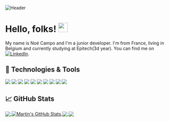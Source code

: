 ![Header](https://cdn.discordapp.com/attachments/981188293800624198/1102812742089449513/jfozejfez.jpg "Header")

# Hello, folks! <img src="https://raw.githubusercontent.com/MartinHeinz/MartinHeinz/master/wave.gif" width="30px">

My name is Noé Campo and I'm a junior developer. I'm from France, living in Belgium and currently studying at Epitech(3d year). You can find me on [![LinkedIn][3.2]][3].

## 🔧 Technologies & Tools
![](https://img.shields.io/badge/%20Tools-mongoDb-green?logo=MongoDB)
![](https://img.shields.io/badge/%20Code-Javascript-yellow?logo=JavaScript)
![](https://img.shields.io/badge/%20Code-HTML-red?logo=HTML5)
![](https://img.shields.io/badge/%20Code-css-blue?logo=CSS3)
![](https://img.shields.io/badge/%20Code-react-9cf?logo=React)
![](https://img.shields.io/badge/%20Code-C-informational?logo=C)
![](https://img.shields.io/badge/%20Code-C%2B%2B-blueviolet?logo=Java)
![](https://img.shields.io/badge/%20Code-php-blue?logo=PHP)
![](https://img.shields.io/badge/%20Code-MySQL-ff69b4?logo=MySQL)
![](https://img.shields.io/badge/%20Tools-firebase-orange?logo=Firebase)

## &#x1f4c8; GitHub Stats

<a href="https://github.com/noe-gif/noe-gif">
  <img align="center" src="https://github-readme-stats.vercel.app/api/top-langs/?username=noe-gif&hide=java,html,tex&title_color=ffffff&text_color=c9cacc&icon_color=2bbc8a&bg_color=1d1f21&langs_count=3" />
</a>
<a href="https://github.com/noe-gif/noe-gif">
  <img align="center" src="https://github-readme-stats.vercel.app/api?username=noe-gif&show_icons=true&line_height=27&count_private=true&title_color=ffffff&text_color=c9cacc&icon_color=2bbc8a&bg_color=1d1f21" alt="Martin's GitHub Stats" />
</a>

<a href="https://github.com/noe-gif/Restaurant-Review">
  <img align="center" src="https://github-readme-stats.vercel.app/api/pin/?username=noe-gif&repo=Restaurant-Review&title_color=ffffff&text_color=c9cacc&icon_color=2bbc8a&bg_color=1d1f21" />
</a>


<a href="https://github.com/noe-gif/Quizz-web-app-React">
  <img align="center" src="https://github-readme-stats.vercel.app/api/pin/?username=noe-gif&repo=Quizz-web-app-React&title_color=ffffff&text_color=c9cacc&icon_color=2bbc8a&bg_color=1d1f21" />
</a>    

<!-- links to social media icons -->

<!-- icons with padding -->

[1.1]: http://i.imgur.com/tXSoThF.png (twitter icon with padding)
[2.1]: http://i.imgur.com/0o48UoR.png (github icon with padding)

<!-- icons without padding -->

[1.2]: http://i.imgur.com/wWzX9uB.png (twitter icon without padding)
[2.2]: http://i.imgur.com/9I6NRUm.png (github icon without padding)
[3.2]: https://raw.githubusercontent.com/MartinHeinz/MartinHeinz/master/linkedin-3-16.png (LinkedIn icon without padding)


<!-- links to your social media accounts -->

[2]: https://github.com/noe-gif
[3]: https://www.linkedin.com/in/no%C3%A9-campo-1100781a3/
